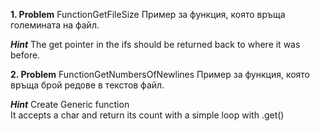 **1. Problem**
FunctionGetFileSize
Пример за функция, която връща големината на файл.

***Hint***
The get pointer in the ifs should be returned back to where it was before.

**2. Problem**
FunctionGetNumbersOfNewlines
Пример за функция, която връща брой редове в текстов файл.

***Hint***
Create Generic function <br>
It accepts a char and return its count with a simple loop with .get()

